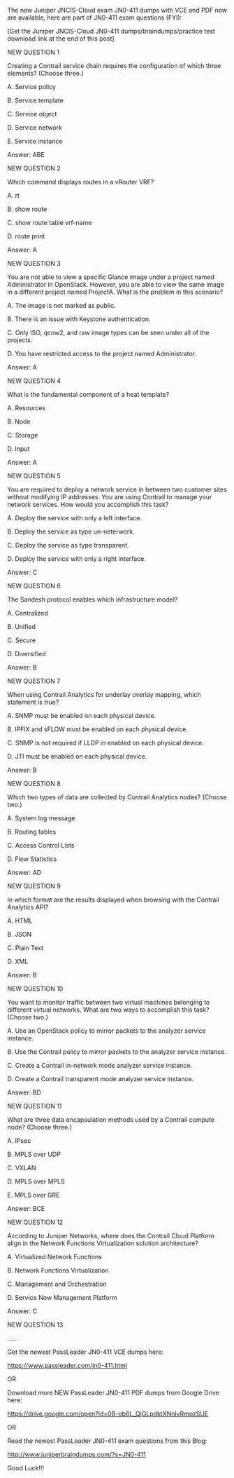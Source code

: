 The new Juniper JNCIS-Cloud exam JN0-411 dumps with VCE and PDF now are available, here are part of JN0-411 exam questions (FYI):

 

[Get the Juniper JNCIS-Cloud JN0-411 dumps/braindumps/practice test download link at the end of this post]

 

NEW QUESTION 1

Creating a Contrail service chain requires the configuration of which three elements? (Choose three.)

 

A.  Service policy

B. Service template

C. Service object

D. Service network

E. Service instance

 

Answer: ABE

 

NEW QUESTION 2

Which command displays routes in a vRouter VRF?

 

A. rt

B. show route

C. show route table vrf-name

D. route print

 

Answer: A

 

NEW QUESTION 3

You are not able to view a specific Glance image under a project named Administrator in OpenStack. However, you are able to view the same image in a different project named ProjectA. What is the problem in this scenario?

 

A. The image is not marked as public.

B. There is an issue with Keystone authentication.

C. Only ISO, qcow2, and raw image types can be seen under all of the projects.

D. You have restricted access to the project named Administrator.

 

Answer: A

 

NEW QUESTION 4

What is the fundamental component of a heat template?

 

A. Resources

B. Node

C. Storage

D. Input

 

Answer: A

 

NEW QUESTION 5

You are required to deploy a network service in between two customer sites without modifying IP addresses. You are using Contrail to manage your network services. How would you accomplish this task?

 

A. Deploy the service with only a left interface.

B. Deploy the service as type un-neterwork.

C. Deploy the service as type transparent.

D. Deploy the service with only a right interface.

 

Answer: C

 

NEW QUESTION 6

The Sandesh protocol enables which infrastructure model?

 

A. Centralized

B. Unified

C. Secure

D. Diversified

 

Answer: B

 

NEW QUESTION 7

When using Contrail Analytics for underlay overlay mapping, which statement is true?

 

A. SNMP must be enabled on each physical device.

B. IPFIX and sFLOW must be enabled on each physical device.

C. SNMP is not required if LLDP in enabled on each physical device.

D. JTI must be enabled on each physical device.

 

Answer: B

 

NEW QUESTION 8

Which two types of data are collected by Contrail Analytics nodes? (Choose two.)

 

A. System log message

B. Routing tables

C. Access Control Lists

D. Flow Statistics

 

Answer: AD

 

NEW QUESTION 9

In which format are the results displayed when browsing with the Contrail Analytics API?

 

A. HTML

B. JSON

C. Plain Text

D. XML

 

Answer: B

 

NEW QUESTION 10

You want to monitor traffic between two virtual machines belonging to different virtual networks. What are two ways to accomplish this task? (Choose two.)

 

A. Use an OpenStack policy to mirror packets to the analyzer service instance.

B. Use the Contrail policy to mirror packets to the analyzer service instance.

C. Create a Contrail in-network mode analyzer service instance.

D. Create a Contrail transparent mode analyzer service instance.

 

Answer: BD

 

NEW QUESTION 11

What are three data encapsulation methods used by a Contrail compute node? (Choose three.)

 

A. IPsec

B. MPLS over UDP

C. VXLAN

D. MPLS over MPLS

E. MPLS over GRE

 

Answer: BCE

 

NEW QUESTION 12

According to Juniper Networks, where does the Contrail Cloud Platform align in the Network Functions Virtualization solution architecture?

 

A. Virtualized Network Functions

B. Network Functions Virtualization

C. Management and Orchestration

D. Service Now Management Platform

 

Answer: C

 

NEW QUESTION 13

......

 

Get the newest PassLeader JN0-411 VCE dumps here:

 

https://www.passleader.com/jn0-411.html

 

OR

 

Download more NEW PassLeader JN0-411 PDF dumps from Google Drive here:

 

https://drive.google.com/open?id=0B-ob6L_QjGLpdktXNnlvRmozSUE

 

OR

 

Read the newest PassLeader JN0-411 exam questions from this Blog:

 

http://www.juniperbraindumps.com/?s=JN0-411

 

Good Luck!!!
